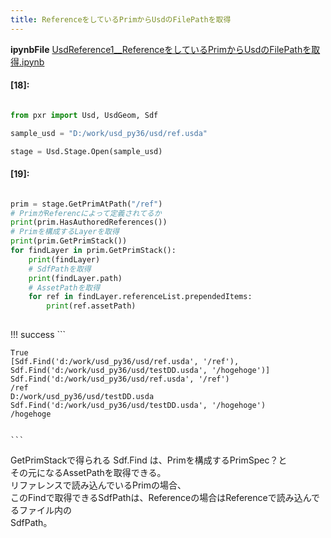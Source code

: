```yaml
---
title: ReferenceをしているPrimからUsdのFilePathを取得
---
```

**ipynbFile** [UsdReference1__ReferenceをしているPrimからUsdのFilePathを取得.ipynb](https://github.com/fereria/reincarnation_tech/blob/master/notebooks/USD/CompArc/UsdReference1__ReferenceをしているPrimからUsdのFilePathを取得.ipynb)
#### [18]:


```python

from pxr import Usd, UsdGeom, Sdf

sample_usd = "D:/work/usd_py36/usd/ref.usda"

stage = Usd.Stage.Open(sample_usd)

```


#### [19]:


```python

prim = stage.GetPrimAtPath("/ref")
# PrimがReferencによって定義されてるか
print(prim.HasAuthoredReferences())
# Primを構成するLayerを取得
print(prim.GetPrimStack())
for findLayer in prim.GetPrimStack():
    print(findLayer)
    # SdfPathを取得
    print(findLayer.path)
    # AssetPathを取得
    for ref in findLayer.referenceList.prependedItems:
        print(ref.assetPath)
        
```

!!! success
    ```

    True
    [Sdf.Find('d:/work/usd_py36/usd/ref.usda', '/ref'), Sdf.Find('d:/work/usd_py36/usd/testDD.usda', '/hogehoge')]
    Sdf.Find('d:/work/usd_py36/usd/ref.usda', '/ref')
    /ref
    D:/work/usd_py36/usd/testDD.usda
    Sdf.Find('d:/work/usd_py36/usd/testDD.usda', '/hogehoge')
    /hogehoge
    

    ```

GetPrimStackで得られる Sdf.Find は、Primを構成するPrimSpec？と  
その元になるAssetPathを取得できる。  
リファレンスで読み込んでいるPrimの場合、  
このFindで取得できるSdfPathは、Referenceの場合はReferenceで読み込んでるファイル内の  
SdfPath。  